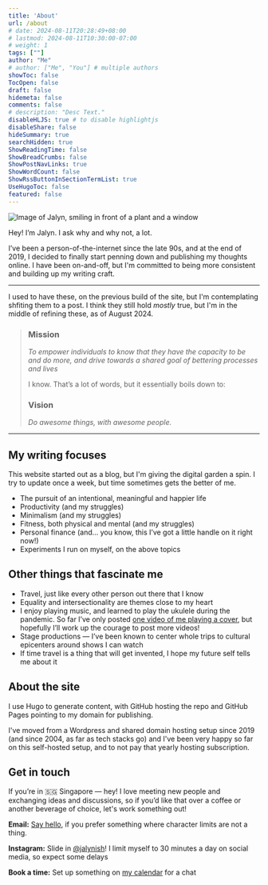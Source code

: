 ```yaml
---
title: 'About'
url: /about
# date: 2024-08-11T20:28:49+08:00
# lastmod: 2024-08-11T10:30:00-07:00
# weight: 1
tags: [""]
author: "Me"
# author: ["Me", "You"] # multiple authors
showToc: false
TocOpen: false
draft: false
hidemeta: false
comments: false
# description: "Desc Text."
disableHLJS: true # to disable highlightjs
disableShare: false
hideSummary: true
searchHidden: true
ShowReadingTime: false
ShowBreadCrumbs: false
ShowPostNavLinks: true
ShowWordCount: false
ShowRssButtonInSectionTermList: true
UseHugoToc: false
featured: false
---
```


![Image of Jalyn, smiling in front of a plant and a window](/images/jalyn.jpg)

Hey! I’m Jalyn. I ask why and why not, a lot. 

I’ve been a person-of-the-internet since the late 90s, and at the end of 2019, I decided to finally start penning down and publishing my thoughts online. I have been on-and-off, but I'm committed to being more consistent and building up my writing craft.

*** 
I used to have these, on the previous build of the site, but I'm contemplating shfiting them to a post. I think they still hold *mostly* true, but I'm in the middle of refining these, as of August 2024.

> ### Mission
> *To empower individuals to know that they have the capacity to be and do more, and drive towards a shared goal of bettering processes and lives*
>
> I know. That’s a lot of words, but it essentially boils down to:
> ### Vision
> *Do awesome things, with awesome people.*
>

***

## My writing focuses
This website started out as a blog, but I'm giving the digital garden a spin. I try to update once a week, but time sometimes gets the better of me.

- The pursuit of an intentional, meaningful and happier life
- Productivity (and my struggles)
- Minimalism (and my struggles)
- Fitness, both physical and mental (and my struggles)
- Personal finance (and… you know, this I’ve got a little handle on it right now!)
- Experiments I run on myself, on the above topics

## Other things that fascinate me

- Travel, just like every other person out there that I know
- Equality and intersectionality are themes close to my heart
- I enjoy playing music, and learned to play the ukulele during the pandemic. So far I’ve only posted [one video of me playing a cover](https://web.archive.org/web/20240415025312/https://www.instagram.com/p/CB8dS2UHwDx/), but hopefully I’ll work up the courage to post more videos!
- Stage productions — I’ve been known to center whole trips to cultural epicenters around shows I can watch
- If time travel is a thing that will get invented, I hope my future self tells me about it

## About the site
I use Hugo to generate content, with GitHub hosting the repo and GitHub Pages pointing to my domain for publishing. 

I've moved from a Wordpress and shared domain hosting setup since 2019 (and since 2004, as far as tech stacks go) and I've been very happy so far on this self-hosted setup, and to not pay that yearly hosting subscription.  

## Get in touch

If you’re in 🇸🇬 Singapore — hey! I love meeting new people and exchanging ideas and discussions, so if you’d like that over a coffee or another beverage of choice, let's work something out!

**Email:** [Say hello](mailto:jalyncai@gmail.com), if you prefer something where character limits are not a thing. 

**Instagram:** Slide in [@jalynish](https://www.instagram.com/jalynish)! I limit myself to 30 minutes a day on social media, so expect some delays

**Book a time:** Set up something on [my calendar](https://calendar.app.google/8TwR5GiXagiS8tws7) for a chat

